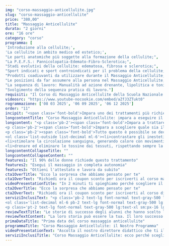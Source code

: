 ```yaml
---
img: "corso-massaggio-anticellulite.jpg"
slug: "corso-massaggio-anticellulite"
price: "380,00"
title: "Massaggio Anticellulite"
durata: "2 giorni"
ore: "16 ore"
category: "corso"
programma: [
'Introduzione alla cellulite;',
'La cellulite in ambito medico ed estetico;',
"Le parti anatomiche più soggette alla formazione della cellulite;",
"La P.E.F.S.: Pannicolopatia-Edemato-Fibro-Sclerotica;",
"Stadi evolutivi della cellulite: edematosa, fibrosa e sclerotica;",
"Sport indicati e sport controindicati per il problema della cellulite;",
"Prodotti coadiuvanti da utilizzare durante il Massaggio Anticellulite;",
"Le posizioni da far assumere alla persona nel Massaggio Anticellulite;",
"La sequenza di lavoro: Manualità ad azione drenante, lipolitica e tonificante;",
"Svolgimento della sequenza pratica di lavoro."]
requisiti: "Il Corso di Massaggio Anticellulite della Scuola Nazionale di Massaggio Tao è aperto a chi ha già un'esperienza di base precedente e soprattutto una conoscenza delle tecniche occidentali del Massaggio Classico Svedese, quali sfioramenti, frizioni, impastamenti, vibrazioni e percussioni, in tutte le loro varianti."
videosrc: "https://www.youtube-nocookie.com/embed/aZfJ3ZTukt0"
rogrammazione: ['08 03 2025', '06 09 2025', '06 12 2025']   
order: "11"
incipit: "<span class='font-bold'>Impara uno dei trattamenti più richiesti nei centri benessere ed estetici e nelle spa.</span> Cosa aspetti? <span class='font-bold'>Scopri l’offerta formativa del nostro corso massaggio anticellulite.</span>"
longcontentTitle: "Corso Massaggio Anticellulite: impara a eseguire il trattamento più richiesto dalle donne"            
longcontent: "<p class='pb-2'><span class='font-bold'>Impara a trattare correttamente gli inestetismi della pelle</span> come cellulite, smagliature e fragilità capillari. Impara quali sono le cause di questi inestetismi in ogni loro sfumatura.</p> 
<p class='pb-2'><span class='font-bold'>Impara a scegliere quale sia il miglior trattamento personalizzato da proporre ai tuoi clienti</span> in base alla loro situazione e al grado di alterazione dei tessuti.</p>
<p class='pb-2'><span class='font-bold'>Tutto questo è possibile se decidi di partecipare al nostro corso massaggio anticellulite</span> grazie al quale scoprirai le tecniche più efficaci per:</p>
<ol class='list-outside list-decimal ml-6'><li>contrastare gli inestetismi della cellulite;</li>
<li>stimolare la circolazione sanguigna, generando calore con movimenti di sfregamento e impastamento;</li>
<li>drenare ed eliminare le tossine dai tessuti, rispettando sempre la circolazione linfatica.</li></ol>"
longcontentCollapseTitle: ""
longcontentCollapseContent: ""
features1: "Il 90% delle donne richiede questo trattamento"
features2: "Esegui il massaggio in completa autonomia"
features3: "Ottieni l'attestato e lavora da subito"  
cta1OverTitle: "Ecco la sorpresa che abbiamo pensato per te"
cta1OverText: "Richiedi ora il coupon sconto per iscriverti al corso massaggio anticellulite"
videoPresentationTitle: "In 2 minuti ti spieghiamo perché scegliere il corso di massaggio anticellulite"
cta2OverTitle: "Ecco la sorpresa che abbiamo pensato per te"
cta2OverText: "Richiedi ora il coupon sconto per iscriverti al corso di massaggio anticellulite"
serviziInclusiText: "<p class='pb-2 text-lg font-normal text-gray-500 lg:text-xl sm:px-12 lg:px-48 text-justify'><span class='font-bold'>Ecco per te, 3 motivi per iscriverti al nostro corso di massaggio anticellulite:</span><br/>
<ol class='list-decimal ml-6 pb-2 text-lg font-normal text-gray-500 lg:text-xl sm:px-12 lg:px-48'><li class='font-bold'>Il 90% delle donne richiede questo trattamento;</li><li><span class='font-bold'>È la tecnica di massaggio più richiesta nei centri benessere</span>, nelle spa e nei centri estetici;</li><li>È il corso di formazione perfetto se vuoi intraprendere la carriera di massaggiatore nel campo del benessere.</li></ol>
<p class='pt-2 text-lg font-normal text-gray-500 lg:text-xl sm:px-16 lg:px-48 text-justify'><span class='font-bold'>Se vuoi partecipare alla migliore formazione in questo campo, non devi fare altro che contattarci</span> e ti daremo tutte le informazioni sulla prima data disponibile.</p>"
reviewTextTitle: "Le storie di successo degli alunni che hanno scelto la nostra scuola di massaggio"        
reviewTextContent: "La loro storia può essere la tua. Il loro successo puoi ottenerlo anche tu.<span class='block py-2'>Cosa aspetti? Scegli anche tu di essere finalmente felice del lavoro che scegli.</span>" 
primaDataTitle: "Prima data del corso massaggio anticellulite"
programmaTitle: "Corso Massaggio Anticellulite: il Nostro Programma" 
videoPresentationText: "Ascolta il nostro direttore didattico che ti illustra i vantaggi di partecipare al corso massaggio anticellulite."
serviziInclusiTitle: "Corso Massaggio Anticellulite: ecco perché sceglierlo"
---
```


